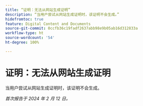 ```yaml
---
title: “证明：无法从网站生成证明”
description: “当用户尝试从网站生成证明时，该证明不会生成。”
hidefromtoc: true
feature: Digital Content and Documents
source-git-commit: 0ccfb36c19fadf2637abb98e9b05ab16d312833a
workflow-type: ht
source-wordcount: '54'
ht-degree: 100%

---
```



# 证明：无法从网站生成证明

当用户尝试从网站生成证明时，该证明不会生成。

_首次报告于 2024 年 2 月 12 日。_
